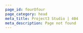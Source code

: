 ```yaml
---
page_id: fourOfour
page_category: head
meta_title: Project3 Studio | 404
meta_description: Page not found
---
```

